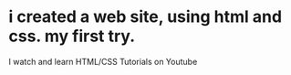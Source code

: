 # i created a web site, using html and css. my first try.
I watch and learn HTML/CSS Tutorials on Youtube
